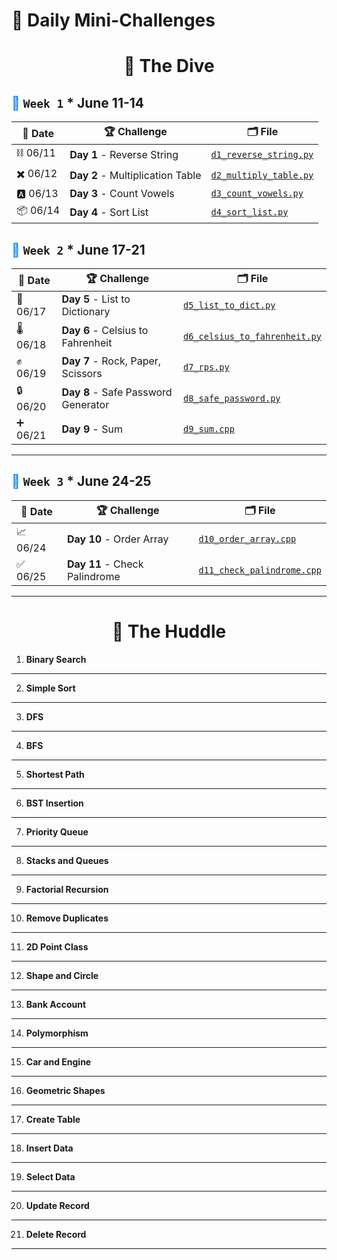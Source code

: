# 🐧 Daily Mini-Challenges

<h1 style="text-align: center;">🤿 The Dive</h1>

## <span style="color: #1589F0;">🔷</span> `Week 1` \* June 11-14

| 📅 Date  | 🏆 Challenge                     | 🗂️ File                                                                                                            |
| -------- | -------------------------------- | ------------------------------------------------------------------------------------------------------------------ |
| ⛓️ 06/11 | **Day 1** - Reverse String       | [`d1_reverse_string.py`](https://github.com/lnvaldez/Daily-Mini-Challenges/blob/main/dive/w1/d1_reverse_string.py) |
| ✖️ 06/12 | **Day 2** - Multiplication Table | [`d2_multiply_table.py`](https://github.com/lnvaldez/Daily-Mini-Challenges/blob/main/dive/w1/d2_multiply_table.py) |
| 🅰️ 06/13 | **Day 3** - Count Vowels         | [`d3_count_vowels.py`](https://github.com/lnvaldez/Daily-Mini-Challenges/blob/main/dive/w1/d3_count_vowels.py)     |
| 📦 06/14 | **Day 4** - Sort List            | [`d4_sort_list.py`](https://github.com/lnvaldez/Daily-Mini-Challenges/blob/main/dive/w1/d4_sort_list.py)           |

## <span style="color: #1589F0;">🔷</span> `Week 2` \* June 17-21

| 📅 Date  | 🏆 Challenge                        | 🗂️ File                                                                                                                          |
| -------- | ----------------------------------- | -------------------------------------------------------------------------------------------------------------------------------- |
| 📙 06/17 | **Day 5** - List to Dictionary      | [`d5_list_to_dict.py`](https://github.com/lnvaldez/Daily-Mini-Challenges/blob/main/dive/w2/d5_list_to_dict.py)                   |
| 🌡️ 06/18 | **Day 6** - Celsius to Fahrenheit   | [`d6_celsius_to_fahrenheit.py`](https://github.com/lnvaldez/Daily-Mini-Challenges/blob/main/dive/w2/d6_celsius_to_fahrenheit.py) |
| ✊ 06/19 | **Day 7** - Rock, Paper, Scissors   | [`d7_rps.py`](https://github.com/lnvaldez/Daily-Mini-Challenges/blob/main/dive/w2/d7_rps.py)                                     |
| 🔒 06/20 | **Day 8** - Safe Password Generator | [`d8_safe_password.py`](https://github.com/lnvaldez/Daily-Mini-Challenges/blob/main/dive/w2/d8_safe_password.py)                 |
| ➕ 06/21 | **Day 9** - Sum                     | [`d9_sum.cpp`](https://github.com/lnvaldez/Daily-Mini-Challenges/blob/main/dive/w2/d9_sum.cpp)                                   |

---

## <span style="color: #1589F0;">🔷</span> `Week 3` \* June 24-25

| 📅 Date  | 🏆 Challenge                  | 🗂️ File                                                                                                                    |
| -------- | ----------------------------- | -------------------------------------------------------------------------------------------------------------------------- |
| 📈 06/24 | **Day 10** - Order Array      | [`d10_order_array.cpp`](https://github.com/lnvaldez/Daily-Mini-Challenges/blob/main/dive/w3/d10_order_array.cpp)           |
| ✅ 06/25 | **Day 11** - Check Palindrome | [`d11_check_palindrome.cpp`](https://github.com/lnvaldez/Daily-Mini-Challenges/blob/main/dive/w3/d11_check_palindrome.cpp) |

---

<h1 style="text-align: center;">🔵 The Huddle</h1>

1. **Binary Search**

---

2. **Simple Sort**

---

3. **DFS**

---

4. **BFS**

---

5. **Shortest Path**

---

6. **BST Insertion**

---

7. **Priority Queue**

---

8. **Stacks and Queues**

---

9. **Factorial Recursion**

---

10. **Remove Duplicates**

---

11. **2D Point Class**

---

12. **Shape and Circle**

---

13. **Bank Account**

---

14. **Polymorphism**

---

15. **Car and Engine**

---

16. **Geometric Shapes**

---

17. **Create Table**

---

18. **Insert Data**

---

19. **Select Data**

---

20. **Update Record**

---

21. **Delete Record**

---
